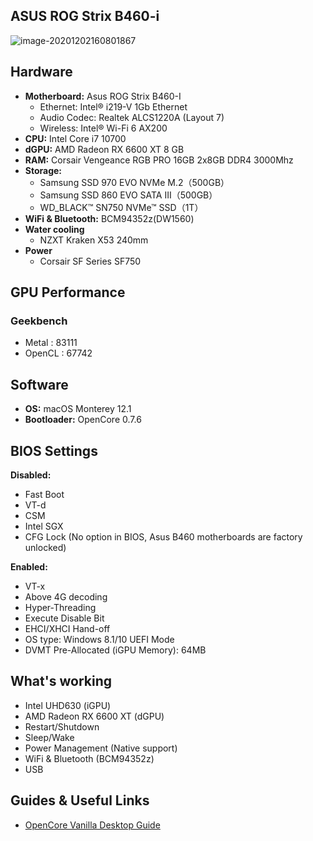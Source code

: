 ## ASUS ROG Strix B460-i

![image-20201202160801867](https://w-md.imzsy.design/Hackintosh-Info.png)

## Hardware

- **Motherboard:** Asus ROG Strix B460-I
  - Ethernet: Intel® i219-V 1Gb Ethernet
  - Audio Codec: Realtek ALCS1220A (Layout 7)
  - Wireless: Intel® Wi-Fi 6 AX200
- **CPU:** Intel Core i7 10700
- **dGPU:** AMD Radeon RX 6600 XT 8 GB
- **RAM:** Corsair Vengeance RGB PRO 16GB 2x8GB DDR4 3000Mhz
- **Storage:** 
  - Samsung SSD 970 EVO NVMe M.2（500GB）
  - Samsung SSD 860 EVO SATA III（500GB）
  - WD_BLACK™ SN750 NVMe™ SSD（1T） 
- **WiFi & Bluetooth:** BCM94352z(DW1560)
- **Water cooling**
  - NZXT Kraken X53 240mm
- **Power**
  - Corsair SF Series SF750


## GPU Performance
### Geekbench
- Metal  : 83111
- OpenCL : 67742

## Software

- **OS:** macOS Monterey 12.1 
- **Bootloader:** OpenCore 0.7.6

## BIOS Settings

**Disabled:**

- Fast Boot
- VT-d
- CSM
- Intel SGX
- CFG Lock (No option in BIOS, Asus B460 motherboards are factory unlocked)

**Enabled:**

- VT-x
- Above 4G decoding
- Hyper-Threading
- Execute Disable Bit
- EHCI/XHCI Hand-off
- OS type: Windows 8.1/10 UEFI Mode
- DVMT Pre-Allocated (iGPU Memory): 64MB

## What's working

-  Intel UHD630 (iGPU)
-  AMD Radeon RX 6600 XT (dGPU)
-  Restart/Shutdown
-  Sleep/Wake
-  Power Management (Native support)
-  WiFi & Bluetooth (BCM94352z)
-  USB

## Guides & Useful Links

- [OpenCore Vanilla Desktop Guide](https://dortania.github.io/OpenCore-Install-Guide/)

